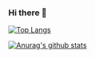 ### Hi there 👋

<!--
**Kkaemi/Kkaemi** is a ✨ _special_ ✨ repository because its `README.md` (this file) appears on your GitHub profile.

Here are some ideas to get you started:

- 🔭 I’m currently working on ...
- 🌱 I’m currently learning ...
- 👯 I’m looking to collaborate on ...
- 🤔 I’m looking for help with ...
- 💬 Ask me about ...
- 📫 How to reach me: ...
- 😄 Pronouns: ...
- ⚡ Fun fact: ...
-->

[![Top Langs](https://github-readme-stats.vercel.app/api/top-langs/?username=Kkaemi&layout=compact&?exclude_repo=particle,kkaemi.github.io)](https://github.com/anuraghazra/github-readme-stats)

[![Anurag's github stats](https://github-readme-stats.vercel.app/api?username=Kkaemi&hide=issues,contribs&show_icons=true&theme=vue)](https://github.com/anuraghazra/github-readme-stats)
